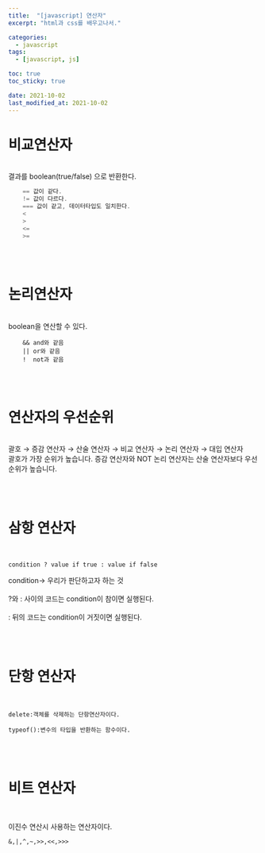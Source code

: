 ```yaml
---
title:  "[javascript] 연산자"
excerpt: "html과 css를 배우고나서."

categories:
  - javascript
tags:
  - [javascript, js]

toc: true
toc_sticky: true

date: 2021-10-02
last_modified_at: 2021-10-02
---
```


# 비교연산자
<br/>
결과를 boolean(true/false) 으로 반환한다.

```javascript
    == 값이 같다.
    != 값이 다르다.
    === 값이 같고, 데이터타입도 일치한다.
    <
    >
    <=
    >=

```
<br/><br/>

# 논리연산자
<br/>
boolean을 연산할 수 있다.

```
    && and와 같음
    || or와 같음
    !  not과 같음
```
<br/><br/>
# 연산자의 우선순위 
<br/>
 괄호 → 증감 연산자 → 산술 연산자 → 비교 연산자 → 논리 연산자 → 대입 연산자  <br/>
 괄호가 가장 순위가 높습니다. 증감 연산자와 NOT 논리 연산자는 산술 연산자보다 우선순위가 높습니다.

<br/><br/>

# 삼항 연산자
<br/>

```
condition ? value if true : value if false
```
condition-> 우리가 판단하고자 하는 것  <br/><br/>
?와 : 사이의 코드는 condition이 참이면 실행된다.<br/>  
: 뒤의 코드는 condition이 거짓이면 실행된다.<br/>



<br/><br/>

# 단항 연산자 
<br/>

```
delete:객체를 삭제하는 단항연산자이다.

typeof():변수의 타입을 반환하는 함수이다.
```


<br/><br/>

# 비트 연산자 
<br/>

이진수 연산시 사용하는 연산자이다.
```
&,|,^,~,>>,<<,>>>
```

<br/><br/>